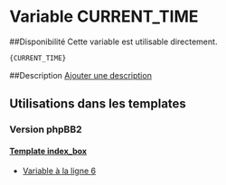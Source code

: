 # Variable CURRENT_TIME

##Disponibilité
Cette variable est utilisable directement.

```html
{CURRENT_TIME}
```

##Description
[Ajouter une description](https://fa-tvars.appspot.com/var/CURRENT_TIME)

## Utilisations dans les templates

### Version phpBB2

#### [Template index_box](subsilver/index_box.md#readme)
* [Variable &agrave; la ligne 6](../subsilver/index_box.tpl#L6)